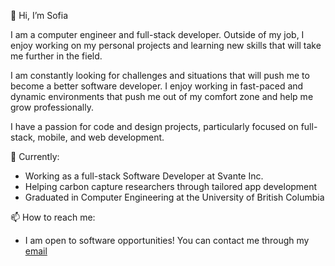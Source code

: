 👋 Hi, I’m Sofia

I am a computer engineer and full-stack developer. Outside of my job, I enjoy working on my personal projects and learning new skills that will take me further in the field.

I am constantly looking for challenges and situations that will push me to become a better software developer. I enjoy working in fast-paced and dynamic environments that push me out of my comfort zone and help me grow professionally. 

I have a passion for code and design projects, particularly focused on full-stack, mobile, and web development. 

 🌱 Currently:
- Working as a full-stack Software Developer at Svante Inc.
- Helping carbon capture researchers through tailored app development
- Graduated in Computer Engineering at the University of British Columbia

📫 How to reach me:

- I am open to software opportunities! You can contact me through my <a target="_blank" href='mailto:sofiareis2018@gmail.com' className={classes.email}>email</a>


<!---
sofiareis/sofiareis is a ✨ special ✨ repository because its `README.md` (this file) appears on your GitHub profile.
You can click the Preview link to take a look at your changes.
--->
